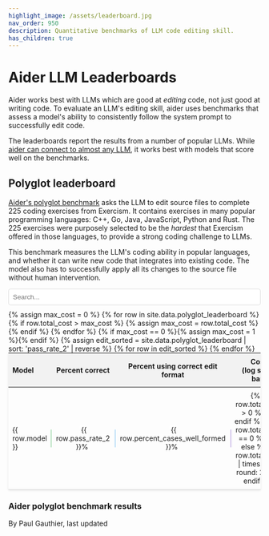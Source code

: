 ```yaml
---
highlight_image: /assets/leaderboard.jpg
nav_order: 950
description: Quantitative benchmarks of LLM code editing skill.
has_children: true
---
```



# Aider LLM Leaderboards

Aider works best with LLMs which are good at *editing* code, not just good at writing
code.
To evaluate an LLM's editing skill, aider uses benchmarks that
assess a model's ability to consistently follow the system prompt
to successfully edit code.

The leaderboards report the results from a number of popular LLMs.
While [aider can connect to almost any LLM](/docs/llms.html),
it works best with models that score well on the benchmarks.


## Polyglot leaderboard

[Aider's polyglot benchmark](https://aider.chat/2024/12/21/polyglot.html#the-polyglot-benchmark) 
asks the LLM to edit source files to complete 225 coding exercises
from Exercism. 
It contains exercises in many popular programming languages:
C++, Go, Java, JavaScript, Python and Rust.
The 225 exercises were purposely selected to be the *hardest*
that Exercism offered in those languages, to provide
a strong coding challenge to LLMs.

This benchmark measures the LLM's coding ability in popular languages, 
and whether it can
write new code that integrates into existing code.
The model also has to successfully apply all its changes to the source file without human intervention.

<input type="text" id="editSearchInput" placeholder="Search..." style="width: 100%; max-width: 800px; margin: 10px auto; padding: 8px; display: block; border: 1px solid #ddd; border-radius: 4px;">

<table style="width: 100%; max-width: 800px; margin: auto; border-collapse: collapse; box-shadow: 0 2px 4px rgba(0,0,0,0.1); font-size: 14px;">
  <thead style="background-color: #f2f2f2;">
    <tr>
      <th style="padding: 8px; text-align: left;">Model</th>
      <th style="padding: 8px; text-align: center;">Percent correct</th>
      <th style="padding: 8px; text-align: center;">Percent using correct edit format</th>
      <th style="padding: 8px; text-align: center;">Cost<br>(log scale bar)</th>
      <th style="padding: 8px; text-align: left;">Command</th>
      <th style="padding: 8px; text-align: center;">Edit format</th>
    </tr>
  </thead>
  <tbody>
    {% assign max_cost = 0 %}
    {% for row in site.data.polyglot_leaderboard %}
      {% if row.total_cost > max_cost %}
        {% assign max_cost = row.total_cost %}
      {% endif %}
    {% endfor %}
    {% if max_cost == 0 %}{% assign max_cost = 1 %}{% endif %}
    {% assign edit_sorted = site.data.polyglot_leaderboard | sort: 'pass_rate_2' | reverse %}
    {% for row in edit_sorted %}
      <tr style="border-bottom: 1px solid #ddd;">
        <td style="padding: 8px;"><span>{{ row.model }}</span></td>
        <td class="bar-cell">
          <div class="bar-viz" style="width: {{ row.pass_rate_2 }}%; background-color: rgba(40, 167, 69, 0.3); border-right: 1px solid rgba(40, 167, 69, 0.5);"></div>
          <span>{{ row.pass_rate_2 }}%</span>
        </td>
        <td class="bar-cell">
          <div class="bar-viz" style="width: {{ row.percent_cases_well_formed }}%; background-color: rgba(54, 162, 235, 0.3); border-right: 1px solid rgba(54, 162, 235, 0.5);"></div>
          <span>{{ row.percent_cases_well_formed }}%</span>
        </td>
        <td class="bar-cell">
          {% if row.total_cost > 0 %}
          <div class="bar-viz cost-bar" data-cost="{{ row.total_cost }}" data-max-cost="{{ max_cost }}" style="width: 0%; background-color: rgba(111, 66, 193, 0.3); border-right: 1px solid rgba(111, 66, 193, 0.5);"></div>
          {% endif %}
          <span>{% if row.total_cost == 0 %}?{% else %}${{ row.total_cost | times: 1.0 | round: 2 }}{% endif %}</span>
        </td>
        <td style="padding: 8px;"><span><code>{{ row.command }}</code></span></td>
        <td style="padding: 8px; text-align: center;"><span>{{ row.edit_format }}</span></td>
      </tr>
    {% endfor %}
  </tbody>
</table>

### Aider polyglot benchmark results

<canvas id="editChart" width="800" height="450" style="margin-top: 20px"></canvas>
<script src="https://unpkg.com/patternomaly/dist/patternomaly.js"></script>
<script src="https://cdn.jsdelivr.net/npm/chart.js"></script>
<script>
{% assign data_source = edit_sorted %}
{% assign pass_rate_field = "pass_rate_2" %}
{% assign highlight_model = "xxxxxx" %}
{% include leaderboard.js %}
</script>
<style>
  tr.selected {
    color: #0056b3;
  }
  table {
    table-layout: fixed;
  }
  td, th {
    word-wrap: break-word;
    overflow-wrap: break-word;
  }
  td:nth-child(5), td:nth-child(6) { /* Command and Edit Format columns */
    font-size: 12px;
  }
  
  /* Hide command and edit format columns on mobile */
  @media screen and (max-width: 767px) {
    th:nth-child(5), td:nth-child(5), /* Command column */
    th:nth-child(6), td:nth-child(6) { /* Edit format column */
      display: none;
    }
  }
  .bar-cell {
    position: relative; /* Positioning context for the bar */
    padding: 8px;
    text-align: center; /* Keep text centered */
    overflow: hidden; /* Prevent bar from overflowing cell boundaries if needed */
  }
  .bar-viz {
    position: absolute;
    left: 0;
    top: 50%; /* Position at the middle of the cell */
    transform: translateY(-50%); /* Center the bar vertically */
    z-index: 0; /* Behind the text */
    height: 36px;
    border-radius: 0 2px 2px 0; /* Slightly rounded end corners */
    /* Width and colors are set inline via style attribute */
  }
  .bar-cell span {
     position: relative; /* Needed to stack above the absolute positioned bar */
     z-index: 1; /* Ensure text is above the bar */
     background-color: rgba(255, 255, 255, 0.7); /* Semi-transparent white background */
     padding: 0 4px; /* Add padding around the text */
     border-radius: 3px; /* Rounded corners for the text background */
  }
</style>
 
<script>
document.addEventListener('DOMContentLoaded', function() {
  const costBars = document.querySelectorAll('.cost-bar');
  costBars.forEach(bar => {
    const cost = parseFloat(bar.dataset.cost);
    const maxCost = parseFloat(bar.dataset.maxCost);
 
    if (cost > 0 && maxCost > 0) {
      // Use log10(1 + x) for scaling. Adding 1 handles potential cost=0 and gives non-zero logs for cost > 0.
      const logCost = Math.log10(1 + cost);
      const logMaxCost = Math.log10(1 + maxCost);
 
      if (logMaxCost > 0) {
        // Calculate percentage relative to the log of max cost
        const percent = (logCost / logMaxCost) * 100;
        // Clamp percentage between 0 and 100
        bar.style.width = Math.max(0, Math.min(100, percent)) + '%';
      } else {
        // Handle edge case where maxCost is 0 (so logMaxCost is 0)
        // If maxCost is 0, cost must also be 0, handled below.
        // If maxCost > 0 but logMaxCost <= 0 (e.g., maxCost is very small), set width relative to cost?
        // For simplicity, setting to 0 if logMaxCost isn't positive.
        bar.style.width = '0%';
      }
    } else {
      // Set width to 0 if cost is 0 or negative
      bar.style.width = '0%';
    }
  });
});
</script>
 
<p class="post-date">
By Paul Gauthier,
last updated
<!--[[[cog
import subprocess
import datetime

files = [
    'aider/website/docs/leaderboards/index.md',
    'aider/website/_data/polyglot_leaderboard.yml',
]

def get_last_modified_date(file):
    result = subprocess.run(['git', 'log', '-1', '--format=%ct', file], capture_output=True, text=True)
    if result.returncode == 0:
        timestamp = int(result.stdout.strip())
        return datetime.datetime.fromtimestamp(timestamp)
    return datetime.datetime.min

mod_dates = [get_last_modified_date(file) for file in files]
latest_mod_date = max(mod_dates)
cog.out(f"{latest_mod_date.strftime('%B %d, %Y.')}")
]]]-->
April 12, 2025.
<!--[[[end]]]-->
</p>
